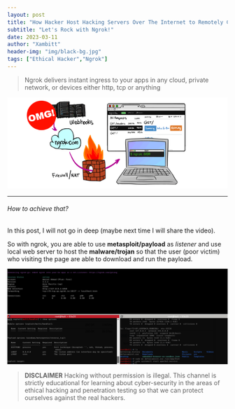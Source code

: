 ```yaml
---
layout: post
title: "How Hacker Host Hacking Servers Over The Internet to Remotely Control Any Computers"
subtitle: "Let's Rock with Ngrok!"
date: 2023-03-11
author: "Xambitt"
header-img: "img/black-bg.jpg"
tags: ["Ethical Hacker","Ngrok"]
---
```

> Ngrok delivers instant ingress to your apps in any cloud, private network, or devices either http, tcp or anything

![ngrok](/img/in-post/ngrok.png)

---

###### How to achieve that?

In this post, I will not go in deep (maybe next time I will share the video).

So with ngrok, you are able to use **metasploit/payload** as _listener_ and use local web server to host the **malware/trojan** so that the user (poor victim) who visiting the page are able to download and run the payload. 

![ngrok-terminal](/img/in-post/ngrok-shell.png)

> **DISCLAIMER** Hacking without permission is illegal. This channel is strictly educational for learning about cyber-security in the areas of ethical hacking and penetration testing so that we can protect ourselves against the real hackers.